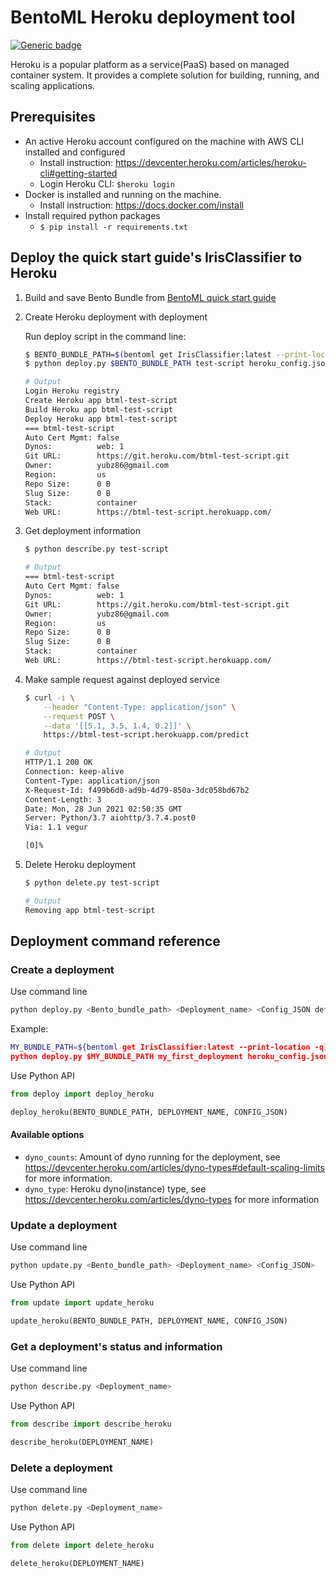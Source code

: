 # BentoML Heroku deployment tool

[![Generic badge](https://img.shields.io/badge/Release-Alpha-<COLOR>.svg)](https://shields.io/)

Heroku is a popular platform as a service(PaaS) based on managed container system. It provides
a complete solution for building, running, and scaling applications.


## Prerequisites

- An active Heroku account configured on the machine with AWS CLI installed and configured
    - Install instruction: https://devcenter.heroku.com/articles/heroku-cli#getting-started
    - Login Heroku CLI: `$heroku login`
- Docker is installed and running on the machine.
    - Install instruction: https://docs.docker.com/install
- Install required python packages
    - `$ pip install -r requirements.txt`


## Deploy the quick start guide's IrisClassifier to Heroku

1. Build and save Bento Bundle from [BentoML quick start guide](https://github.com/bentoml/BentoML/blob/master/guides/quick-start/bentoml-quick-start-guide.ipynb)

2. Create Heroku deployment with deployment

    Run deploy script in the command line:

    ```bash
    $ BENTO_BUNDLE_PATH=$(bentoml get IrisClassifier:latest --print-location -q)
    $ python deploy.py $BENTO_BUNDLE_PATH test-script heroku_config.json

    # Output
    Login Heroku registry
    Create Heroku app btml-test-script
    Build Heroku app btml-test-script
    Deploy Heroku app btml-test-script
    === btml-test-script
    Auto Cert Mgmt: false
    Dynos:          web: 1
    Git URL:        https://git.heroku.com/btml-test-script.git
    Owner:          yubz86@gmail.com
    Region:         us
    Repo Size:      0 B
    Slug Size:      0 B
    Stack:          container
    Web URL:        https://btml-test-script.herokuapp.com/
    ```

3. Get deployment information

    ```bash
    $ python describe.py test-script

    # Output
    === btml-test-script
    Auto Cert Mgmt: false
    Dynos:          web: 1
    Git URL:        https://git.heroku.com/btml-test-script.git
    Owner:          yubz86@gmail.com
    Region:         us
    Repo Size:      0 B
    Slug Size:      0 B
    Stack:          container
    Web URL:        https://btml-test-script.herokuapp.com/
    ```

4. Make sample request against deployed service

    ```bash
    $ curl -i \
        --header "Content-Type: application/json" \
        --request POST \
        --data '[[5.1, 3.5, 1.4, 0.2]]' \
        https://btml-test-script.herokuapp.com/predict

    # Output
    HTTP/1.1 200 OK
    Connection: keep-alive
    Content-Type: application/json
    X-Request-Id: f499b6d0-ad9b-4d79-850a-3dc058bd67b2
    Content-Length: 3
    Date: Mon, 28 Jun 2021 02:50:35 GMT
    Server: Python/3.7 aiohttp/3.7.4.post0
    Via: 1.1 vegur

    [0]%
    ```

5. Delete Heroku deployment

    ```bash
    $ python delete.py test-script

    # Output
    Removing app btml-test-script
    ```

## Deployment command reference

### Create a deployment

Use command line

```bash
python deploy.py <Bento_bundle_path> <Deployment_name> <Config_JSON default is heroku_config.json>
```

Example:

```bash
MY_BUNDLE_PATH=${bentoml get IrisClassifier:latest --print-location -q)
python deploy.py $MY_BUNDLE_PATH my_first_deployment heroku_config.json
```

Use Python API

```python
from deploy import deploy_heroku

deploy_heroku(BENTO_BUNDLE_PATH, DEPLOYMENT_NAME, CONFIG_JSON)
```

#### Available options

* `dyno_counts`: Amount of dyno running for the deployment, see https://devcenter.heroku.com/articles/dyno-types#default-scaling-limits for more information.
* `dyno_type`: Heroku dyno(instance) type, see https://devcenter.heroku.com/articles/dyno-types for more information

### Update a deployment

Use command line

```bash
python update.py <Bento_bundle_path> <Deployment_name> <Config_JSON>
```

Use Python API

```python
from update import update_heroku

update_heroku(BENTO_BUNDLE_PATH, DEPLOYMENT_NAME, CONFIG_JSON)
```

### Get a deployment's status and information

Use command line

```bash
python describe.py <Deployment_name>
```

Use Python API

```python
from describe import describe_heroku

describe_heroku(DEPLOYMENT_NAME)
```

### Delete a deployment

Use command line

```bash
python delete.py <Deployment_name>
```

Use Python API

```python
from delete import delete_heroku

delete_heroku(DEPLOYMENT_NAME)
```
